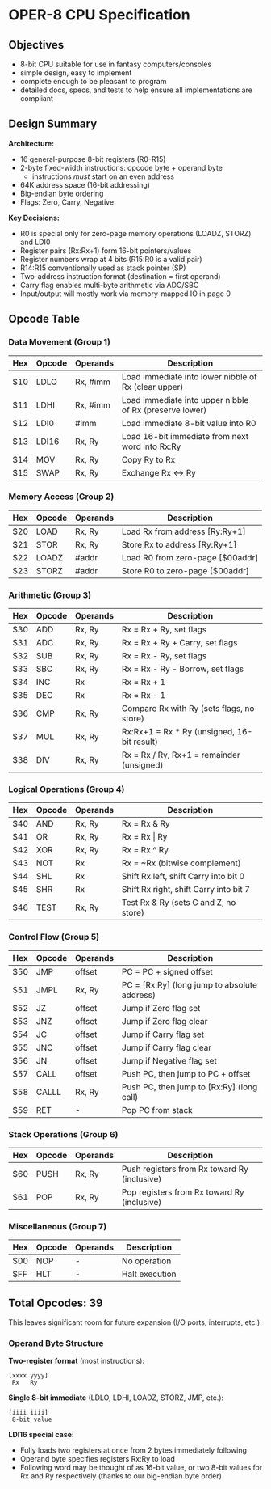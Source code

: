 # OPER-8 CPU Specification

## Objectives

- 8-bit CPU suitable for use in fantasy computers/consoles
- simple design, easy to implement
- complete enough to be pleasant to program
- detailed docs, specs, and tests to help ensure all implementations are compliant

## Design Summary

**Architecture:**
- 16 general-purpose 8-bit registers (R0-R15)
- 2-byte fixed-width instructions: opcode byte + operand byte
  - instructions _must_ start on an even address
- 64K address space (16-bit addressing)
- Big-endian byte ordering
- Flags: Zero, Carry, Negative

**Key Decisions:**
- R0 is special only for zero-page memory operations (LOADZ, STORZ) and LDI0
- Register pairs (Rx:Rx+1) form 16-bit pointers/values
- Register numbers wrap at 4 bits (R15:R0 is a valid pair)
- R14:R15 conventionally used as stack pointer (SP)
- Two-address instruction format (destination = first operand)
- Carry flag enables multi-byte arithmetic via ADC/SBC
- Input/output will mostly work via memory-mapped IO in page 0

## Opcode Table

### Data Movement (Group 1)
| Hex | Opcode | Operands | Description |
|-----|--------|----------|-------------|
| $10 | LDLO | Rx, #imm | Load immediate into lower nibble of Rx (clear upper) |
| $11 | LDHI | Rx, #imm | Load immediate into upper nibble of Rx (preserve lower) |
| $12 | LDI0 | #imm | Load immediate 8-bit value into R0 |
| $13 | LDI16 | Rx, Ry | Load 16-bit immediate from next word into Rx:Ry |
| $14 | MOV | Rx, Ry | Copy Ry to Rx |
| $15 | SWAP | Rx, Ry | Exchange Rx ↔ Ry |

### Memory Access (Group 2)
| Hex | Opcode | Operands | Description |
|-----|--------|----------|-------------|
| $20 | LOAD | Rx, Ry | Load Rx from address [Ry:Ry+1] |
| $21 | STOR | Rx, Ry | Store Rx to address [Ry:Ry+1] |
| $22 | LOADZ | #addr | Load R0 from zero-page [$00addr] |
| $23 | STORZ | #addr | Store R0 to zero-page [$00addr] |

### Arithmetic (Group 3)
| Hex | Opcode | Operands | Description |
|-----|--------|----------|-------------|
| $30 | ADD | Rx, Ry | Rx = Rx + Ry, set flags |
| $31 | ADC | Rx, Ry | Rx = Rx + Ry + Carry, set flags |
| $32 | SUB | Rx, Ry | Rx = Rx - Ry, set flags |
| $33 | SBC | Rx, Ry | Rx = Rx - Ry - Borrow, set flags |
| $34 | INC | Rx | Rx = Rx + 1 |
| $35 | DEC | Rx | Rx = Rx - 1 |
| $36 | CMP | Rx, Ry | Compare Rx with Ry (sets flags, no store) |
| $37 | MUL | Rx, Ry | Rx:Rx+1 = Rx * Ry (unsigned, 16-bit result) |
| $38 | DIV | Rx, Ry | Rx = Rx / Ry, Rx+1 = remainder (unsigned) |

### Logical Operations (Group 4)
| Hex | Opcode | Operands | Description |
|-----|--------|----------|-------------|
| $40 | AND | Rx, Ry | Rx = Rx & Ry |
| $41 | OR | Rx, Ry | Rx = Rx \| Ry |
| $42 | XOR | Rx, Ry | Rx = Rx ^ Ry |
| $43 | NOT | Rx | Rx = ~Rx (bitwise complement) |
| $44 | SHL | Rx | Shift Rx left, shift Carry into bit 0 |
| $45 | SHR | Rx | Shift Rx right, shift Carry into bit 7 |
| $46 | TEST | Rx, Ry | Test Rx & Ry (sets C and Z, no store) |

### Control Flow (Group 5)
| Hex | Opcode | Operands | Description |
|-----|--------|----------|-------------|
| $50 | JMP | offset | PC = PC + signed offset |
| $51 | JMPL | Rx, Ry | PC = [Rx:Ry] (long jump to absolute address) |
| $52 | JZ | offset | Jump if Zero flag set |
| $53 | JNZ | offset | Jump if Zero flag clear |
| $54 | JC | offset | Jump if Carry flag set |
| $55 | JNC | offset | Jump if Carry flag clear |
| $56 | JN | offset | Jump if Negative flag set |
| $57 | CALL | offset | Push PC, then jump to PC + offset |
| $58 | CALLL | Rx, Ry | Push PC, then jump to [Rx:Ry] (long call) |
| $59 | RET | - | Pop PC from stack |

### Stack Operations (Group 6)
| Hex | Opcode | Operands | Description |
|-----|--------|----------|-------------|
| $60 | PUSH | Rx, Ry | Push registers from Rx toward Ry (inclusive) |
| $61 | POP | Rx, Ry | Pop registers from Rx toward Ry (inclusive) |

### Miscellaneous (Group 7)
| Hex | Opcode | Operands | Description |
|-----|--------|----------|-------------|
| $00 | NOP | - | No operation |
| $FF | HLT | - | Halt execution |

## Total Opcodes: 39

This leaves significant room for future expansion (I/O ports, interrupts, etc.).

### Operand Byte Structure

**Two-register format** (most instructions):
```
[xxxx yyyy]
 Rx   Ry
```

**Single 8-bit immediate** (LDLO, LDHI, LOADZ, STORZ, JMP, etc.):
```
[iiii iiii]
 8-bit value
```

**LDI16 special case:**
- Fully loads two registers at once from 2 bytes immediately following
- Operand byte specifies registers Rx:Ry to load
- Following word may be thought of as 16-bit value, or two 8-bit values for Rx and Ry respectively (thanks to our big-endian byte order)
